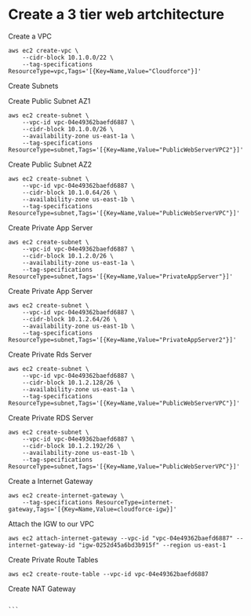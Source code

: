 # Create a 3 tier web artchitecture

Create a VPC

```
aws ec2 create-vpc \
    --cidr-block 10.1.0.0/22 \
    --tag-specifications ResourceType=vpc,Tags='[{Key=Name,Value="Cloudforce"}]'
```

Create Subnets

Create Public Subnet AZ1
```
aws ec2 create-subnet \
    --vpc-id vpc-04e49362baefd6887 \
    --cidr-block 10.1.0.0/26 \
    --availability-zone us-east-1a \
    --tag-specifications ResourceType=subnet,Tags='[{Key=Name,Value="PublicWebServerVPC2"}]'
```

Create Public Subnet AZ2
```
aws ec2 create-subnet \
    --vpc-id vpc-04e49362baefd6887 \
    --cidr-block 10.1.0.64/26 \
    --availability-zone us-east-1b \
    --tag-specifications ResourceType=subnet,Tags='[{Key=Name,Value="PublicWebServerVPC"}]'
```

Create Private App Server
```
aws ec2 create-subnet \
    --vpc-id vpc-04e49362baefd6887 \
    --cidr-block 10.1.2.0/26 \
    --availability-zone us-east-1a \
    --tag-specifications ResourceType=subnet,Tags='[{Key=Name,Value="PrivateAppServer"}]'
```

Create Private App Server
```
aws ec2 create-subnet \
    --vpc-id vpc-04e49362baefd6887 \
    --cidr-block 10.1.2.64/26 \
    --availability-zone us-east-1b \
    --tag-specifications ResourceType=subnet,Tags='[{Key=Name,Value="PrivateAppServer2"}]'
```

Create Private Rds Server
```
aws ec2 create-subnet \
    --vpc-id vpc-04e49362baefd6887 \
    --cidr-block 10.1.2.128/26 \
    --availability-zone us-east-1a \
    --tag-specifications ResourceType=subnet,Tags='[{Key=Name,Value="PublicWebServerVPC"}]'
```

Create Private RDS Server
```
aws ec2 create-subnet \
    --vpc-id vpc-04e49362baefd6887 \
    --cidr-block 10.1.2.192/26 \
    --availability-zone us-east-1b \
    --tag-specifications ResourceType=subnet,Tags='[{Key=Name,Value="PublicWebServerVPC"}]'
```

Create a Internet Gateway

```
aws ec2 create-internet-gateway \
    --tag-specifications ResourceType=internet-gateway,Tags='[{Key=Name,Value=cloudforce-igw}]'
```
Attach the IGW to our VPC

```
aws ec2 attach-internet-gateway --vpc-id "vpc-04e49362baefd6887" --internet-gateway-id "igw-0252d45a6bd3b915f" --region us-east-1
```

Create Private Route Tables 

```
aws ec2 create-route-table --vpc-id vpc-04e49362baefd6887
```

Create NAT Gateway

````

```
